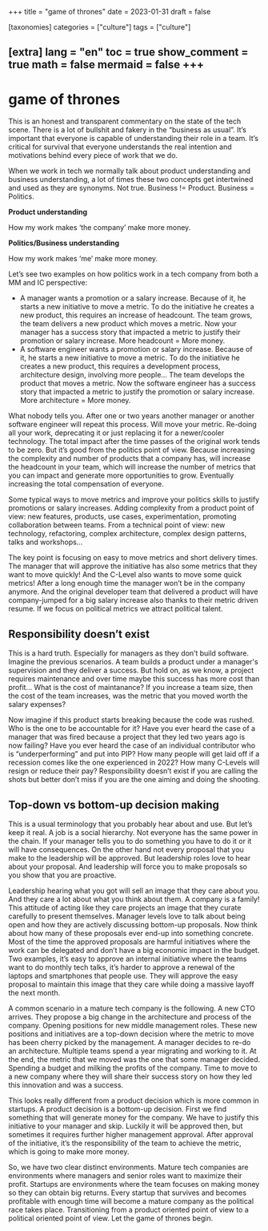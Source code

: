 +++
title = "game of thrones"
date = 2023-01-31
draft = false

[taxonomies]
categories = ["culture"]
tags = ["culture"]

[extra]
lang = "en"
toc = true
show_comment = true
math = false
mermaid = false
+++
---

# game of thrones

This is an honest and transparent commentary on the state of the tech scene. There is a lot of bullshit and fakery in the “business as usual”. It’s important that everyone is capable of understanding their role in a team. It’s critical for survival that everyone understands the real intention and motivations behind every piece of work that we do.

When we work in tech we normally talk about product understanding and business understanding, a lot of times these two concepts get intertwined and used as they are synonyms. Not true. Business != Product. Business = Politics.

**Product understanding**

How my work makes ‘the company’ make more money.

**Politics/Business understanding**

How my work makes ‘me’ make more money.

Let’s see two examples on how politics work in a tech company from both a MM and IC perspective:

- A manager wants a promotion or a salary increase. Because of it, he starts a new initiative to move a metric. To do the initiative he creates a new product, this requires an increase of headcount. The team grows, the team delivers a new product which moves a metric. Now your manager has a success story that impacted a metric to justify their promotion or salary increase. More headcount = More money.
- A software engineer wants a promotion or salary increase.  Because of it, he starts a new initiative to move a metric. To do the initiative he creates a new product, this requires a development process, architecture design, involving more people… The team develops the product that moves a metric. Now the software engineer has a success story that impacted a metric to justify the promotion or salary increase. More architecture = More money.

What nobody tells you. After one or two years another manager or another software engineer will repeat this process. Will move your metric. Re-doing all your work, deprecating it or just replacing it for a newer/cooler technology. The total impact after the time passes of the original work tends to be zero. But it’s good from the politics point of view. Because increasing the complexity and number of products that a company has, will increase the headcount in your team, which will increase the number of metrics that you can impact and generate more opportunities to grow. Eventually increasing the total compensation of everyone.

Some typical ways to move metrics and improve your politics skills to justify promotions or salary increases. Adding complexity from a product point of view: new features, products, use cases, experimentation, promoting collaboration between teams. From a technical point of view: new technology, refactoring, complex architecture, complex design patterns, talks and workshops…

The key point is focusing on easy to move metrics and short delivery times. The manager that will approve the initiative has also some metrics that they want to move quickly! And the C-Level also wants to move some quick metrics! After a long enough time the manager won’t be in the company anymore. And the original developer team that delivered a product will have company-jumped for a big salary increase also thanks to their metric driven resume. If we focus on political metrics we attract political talent.

## Responsibility doesn’t exist

This is a hard truth. Especially for managers as they don’t build software. Imagine the previous scenarios. A team builds a product under a manager's supervision and they deliver a success. But hold on, as we know, a project requires maintenance and over time maybe this success has more cost than profit… What is the cost of maintanance? If you increase a team size, then the cost of the team increases, was the metric that you moved worth the salary expenses?

Now imagine if this product starts breaking because the code was rushed. Who is the one to be accountable for it? Have you ever heard the case of a manager that was fired because a project that they led two years ago is now failing? Have you ever heard the case of an individual contributor who is  “underperforming” and put into PIP? How many people will get laid off if a recession comes like the one experienced in 2022? How many C-Levels will resign or reduce their pay? Responsibility doesn’t exist if you are calling the shots but better don’t miss if you are the one aiming and doing the shooting.

## Top-down vs bottom-up decision making

This is a usual terminology that you probably hear about and use. But let’s keep it real. A job is a social hierarchy. Not everyone has the same power in the chain. If your manager tells you to do something you have to do it or it will have consequences. On the other hand not every proposal that you make to the leadership will be approved. But leadership roles love to hear about your proposal. And leadership will force you to make proposals so you show that you are proactive. 

Leadership hearing what you got will sell an image that they care about you. And they care a lot about what you think about them. A company is a family! This attitude of acting like they care projects an image that they curate carefully to present themselves. Manager levels love to talk about being open and how they are actively discussing bottom-up proposals. Now think about how many of these proposals ever end-up into something concrete. Most of the time the approved proposals are harmful initiatives where the work can be delegated and don’t have a big economic impact in the budget. Two examples, it’s easy to approve an internal initiative where the teams want to do monthly tech talks, it’s harder to approve a renewal of the laptops and smartphones that people use. They will approve the easy proposal to maintain this image that they care while doing a massive layoff the next month.

A common scenario in a mature tech company is the following. A new CTO arrives. They propose a big change in the architecture and process of the company. Opening positions for new middle management roles. These new positions and initiatives are a top-down decision where the metric to move has been cherry picked by the management. A manager decides to re-do an architecture. Multiple teams spend a year migrating and working to it. At the end, the metric that we moved was the one that some manager decided. Spending a budget and milking the profits of the company. Time to move to a new company where they will share their success story on how they led this innovation and was a success.

This looks really different from a product decision which is more common in startups. A product decision is a bottom-up decision. First we find something that will generate money for the company. We have to justify this initiative to your manager and skip. Luckily it will be approved then, but sometimes it requires further higher management approval. After approval of the initiative, it’s the responsibility of the team to achieve the metric, which is going to make more money.

So, we have two clear distinct environments. Mature tech companies are environments where managers and senior roles want to maximize their profit. Startups are environments where the team focuses on making money so they can obtain big returns. Every startup that survives and becomes profitable with enough time will become a mature company as the political race takes place. Transitioning from a product oriented point of view to a political oriented point of view. Let the game of thrones begin.